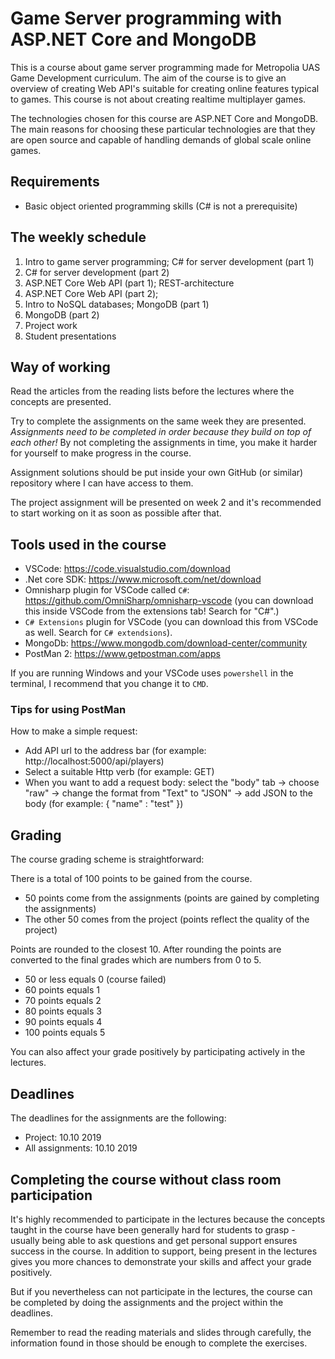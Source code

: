 # Game Server programming with ASP.NET Core and MongoDB

This is a course about game server programming made for Metropolia UAS Game Development curriculum. The aim of the course is to give an overview of creating Web API's suitable for creating online features typical to games. This course is not about creating realtime multiplayer games.

The technologies chosen for this course are ASP.NET Core and MongoDB. The main reasons for choosing these particular technologies are that they are open source and capable of handling demands of global scale online games.

## Requirements

- Basic object oriented programming skills (C# is not a prerequisite)

## The weekly schedule

1. Intro to game server programming; C# for server development (part 1)
2. C# for server development (part 2)
3. ASP.NET Core Web API (part 1); REST-architecture
4. ASP.NET Core Web API (part 2);
5. Intro to NoSQL databases; MongoDB (part 1)
6. MongoDB (part 2)
7. Project work
8. Student presentations

## Way of working

Read the articles from the reading lists before the lectures where the concepts are presented.

Try to complete the assignments on the same week they are presented. _Assignments need to be completed in order because they build on top of each other!_ By not completing the assignments in time, you make it harder for yourself to make progress in the course.


Assignment solutions should be put inside your own GitHub (or similar) repository where I can have access to them.

The project assignment will be presented on week 2 and it's recommended to start working on it as soon as possible after that.

## Tools used in the course

- VSCode: https://code.visualstudio.com/download
- .Net core SDK: https://www.microsoft.com/net/download
- Omnisharp plugin for VSCode called `C#`: https://github.com/OmniSharp/omnisharp-vscode (you can download this inside VSCode from the extensions tab! Search for "C#".)
- `C# Extensions` plugin for VSCode (you can download this from VSCode as well. Search for `C# extendsions`).
- MongoDb: https://www.mongodb.com/download-center/community
- PostMan 2: https://www.getpostman.com/apps

If you are running Windows and your VSCode uses `powershell` in the terminal, I recommend that you change it to `CMD`.

### Tips for using PostMan

How to make a simple request:
  - Add API url to the address bar (for example: http://localhost:5000/api/players)
  - Select a suitable Http verb (for example: GET)
  - When you want to add a request body: select the "body" tab -> choose "raw" -> change the format from "Text" to "JSON" -> add JSON to the body (for example: { "name" : "test" })

## Grading

The course grading scheme is straightforward:

There is a total of 100 points to be gained from the course.

- 50 points come from the assignments (points are gained by completing the assignments)
- The other 50 comes from the project (points reflect the quality of the project)

Points are rounded to the closest 10. After rounding the points are converted to the final grades which are numbers from 0 to 5.

- 50 or less equals 0 (course failed)
- 60 points equals 1
- 70 points equals 2
- 80 points equals 3
- 90 points equals 4
- 100 points equals 5

You can also affect your grade positively by participating actively in the lectures.

## Deadlines

The deadlines for the assignments are the following:

- Project: 10.10 2019
- All assignments: 10.10 2019

## Completing the course without class room participation

It's highly recommended to participate in the lectures because the concepts taught in the course have been generally hard for students to grasp - usually being able to ask questions and get personal support ensures success in the course. In addition to support, being present in the lectures gives you more chances to demonstrate your skills and affect your grade positively.

But if you nevertheless can not participate in the lectures, the course can be completed by doing the assignments and the project within the deadlines.

Remember to read the reading materials and slides through carefully, the information found in those should be enough to complete the exercises.
